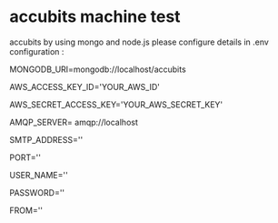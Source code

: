 # accubits machine test

accubits by using mongo and node.js
please configure details in .env
configuration :

MONGODB_URI=mongodb://localhost/accubits

AWS_ACCESS_KEY_ID='YOUR_AWS_ID'	

AWS_SECRET_ACCESS_KEY='YOUR_AWS_SECRET_KEY'

AMQP_SERVER= amqp://localhost

SMTP_ADDRESS='<SMTP>'
  
PORT='<PORT>'
  
USER_NAME='<USER NAME>'
  
PASSWORD='<PASSWORD>'
  
FROM='<FROM>'
